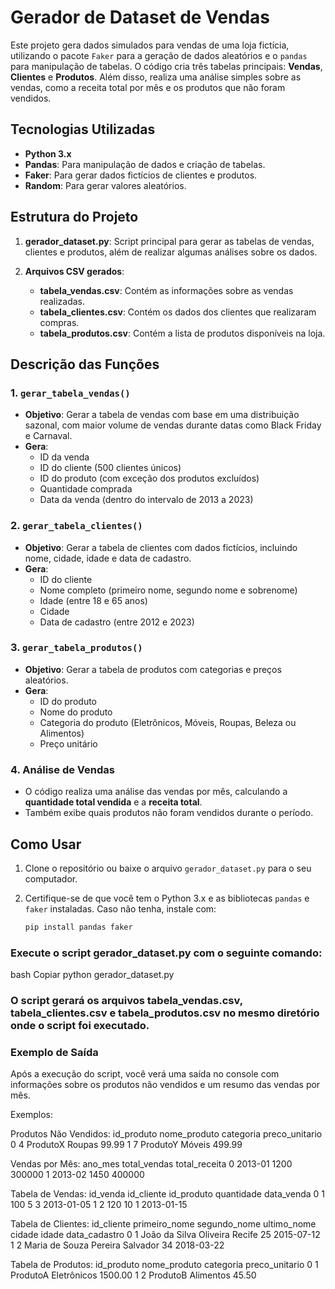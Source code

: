 # Gerador de Dataset de Vendas

Este projeto gera dados simulados para vendas de uma loja fictícia, utilizando o pacote `Faker` para a geração de dados aleatórios e o `pandas` para manipulação de tabelas. O código cria três tabelas principais: **Vendas**, **Clientes** e **Produtos**. Além disso, realiza uma análise simples sobre as vendas, como a receita total por mês e os produtos que não foram vendidos.

## Tecnologias Utilizadas

- **Python 3.x**
- **Pandas**: Para manipulação de dados e criação de tabelas.
- **Faker**: Para gerar dados fictícios de clientes e produtos.
- **Random**: Para gerar valores aleatórios.

## Estrutura do Projeto

1. **gerador_dataset.py**: Script principal para gerar as tabelas de vendas, clientes e produtos, além de realizar algumas análises sobre os dados.
   
2. **Arquivos CSV gerados**:
    - **tabela_vendas.csv**: Contém as informações sobre as vendas realizadas.
    - **tabela_clientes.csv**: Contém os dados dos clientes que realizaram compras.
    - **tabela_produtos.csv**: Contém a lista de produtos disponíveis na loja.

## Descrição das Funções

### 1. `gerar_tabela_vendas()`
   - **Objetivo**: Gerar a tabela de vendas com base em uma distribuição sazonal, com maior volume de vendas durante datas como Black Friday e Carnaval.
   - **Gera**: 
     - ID da venda
     - ID do cliente (500 clientes únicos)
     - ID do produto (com exceção dos produtos excluídos)
     - Quantidade comprada
     - Data da venda (dentro do intervalo de 2013 a 2023)

### 2. `gerar_tabela_clientes()`
   - **Objetivo**: Gerar a tabela de clientes com dados fictícios, incluindo nome, cidade, idade e data de cadastro.
   - **Gera**:
     - ID do cliente
     - Nome completo (primeiro nome, segundo nome e sobrenome)
     - Idade (entre 18 e 65 anos)
     - Cidade
     - Data de cadastro (entre 2012 e 2023)

### 3. `gerar_tabela_produtos()`
   - **Objetivo**: Gerar a tabela de produtos com categorias e preços aleatórios.
   - **Gera**:
     - ID do produto
     - Nome do produto
     - Categoria do produto (Eletrônicos, Móveis, Roupas, Beleza ou Alimentos)
     - Preço unitário

### 4. **Análise de Vendas**
   - O código realiza uma análise das vendas por mês, calculando a **quantidade total vendida** e a **receita total**.
   - Também exibe quais produtos não foram vendidos durante o período.

## Como Usar

1. Clone o repositório ou baixe o arquivo `gerador_dataset.py` para o seu computador.
2. Certifique-se de que você tem o Python 3.x e as bibliotecas `pandas` e `faker` instaladas. Caso não tenha, instale com:
   
   ```bash
   pip install pandas faker

### Execute o script gerador_dataset.py com o seguinte comando:

bash
Copiar
python gerador_dataset.py

### O script gerará os arquivos tabela_vendas.csv, tabela_clientes.csv e tabela_produtos.csv no mesmo diretório onde o script foi executado.

### Exemplo de Saída
Após a execução do script, você verá uma saída no console com informações sobre os produtos não vendidos e um resumo das vendas por mês.

Exemplos:

Produtos Não Vendidos:
   id_produto nome_produto categoria  preco_unitario
0           4   ProdutoX    Roupas            99.99
1           7   ProdutoY    Móveis            499.99

Vendas por Mês:
   ano_mes  total_vendas  total_receita
0  2013-01           1200         300000
1  2013-02           1450         400000

Tabela de Vendas:
   id_venda  id_cliente  id_produto  quantidade data_venda
0         1          100           5           3  2013-01-05
1         2          120          10           1  2013-01-15

Tabela de Clientes:
   id_cliente primeiro_nome segundo_nome  ultimo_nome    cidade  idade  data_cadastro
0          1     João         da Silva       Oliveira    Recife     25     2015-07-12
1          2     Maria         de Souza    Pereira      Salvador    34     2018-03-22

Tabela de Produtos:
   id_produto nome_produto categoria  preco_unitario
0           1   ProdutoA    Eletrônicos        1500.00
1           2   ProdutoB    Alimentos         45.50

